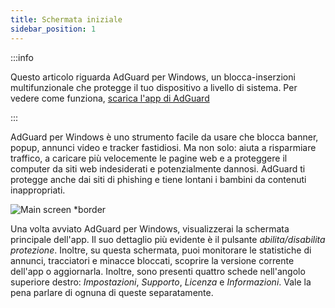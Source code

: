 ```yaml
---
title: Schermata iniziale
sidebar_position: 1
---
```


:::info

Questo articolo riguarda AdGuard per Windows, un blocca-inserzioni multifunzionale che protegge il tuo dispositivo a livello di sistema. Per vedere come funziona, [scarica l'app di AdGuard](https://agrd.io/download-kb-adblock)

:::

AdGuard per Windows è uno strumento facile da usare che blocca banner, popup, annunci video e tracker fastidiosi. Ma non solo: aiuta a risparmiare traffico, a caricare più velocemente le pagine web e a proteggere il computer da siti web indesiderati e potenzialmente dannosi. AdGuard ti protegge anche dai siti di phishing e tiene lontani i bambini da contenuti inappropriati.

![Main screen \*border](https://cdn.adtidy.org/content/kb/ad_blocker/windows/overview/main_screen_en.png)

Una volta avviato AdGuard per Windows, visualizzerai la schermata principale dell'app. Il suo dettaglio più evidente è il pulsante _abilita/disabilita protezione_. Inoltre, su questa schermata, puoi monitorare le statistiche di annunci, tracciatori e minacce bloccati, scoprire la versione corrente dell'app o aggiornarla. Inoltre, sono presenti quattro schede nell'angolo superiore destro: _Impostazioni_, _Supporto_, _Licenza_ e _Informazioni_. Vale la pena parlare di ognuna di queste separatamente.
